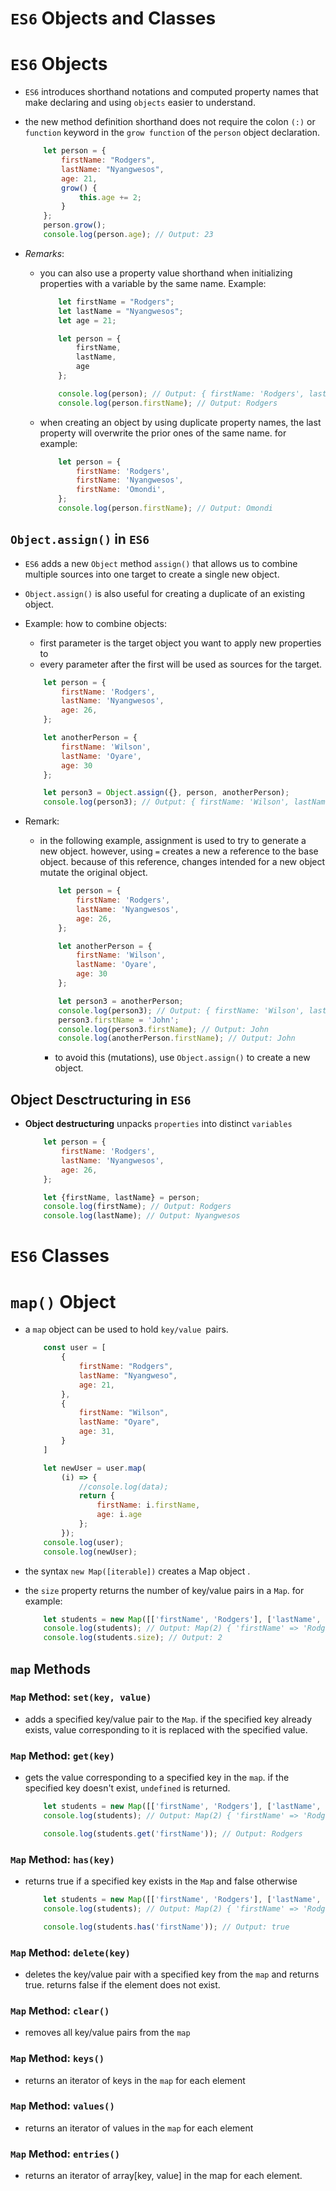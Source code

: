 # `ES6` Objects and Classes

# `ES6` Objects
* `ES6` introduces shorthand notations and computed property names that make declaring and using `objects` easier to understand. 
* the new method definition shorthand does not require the colon `(:)` or `function` keyword in the `grow function` of the `person` object declaration.

    ```js
        let person = {
            firstName: "Rodgers",
            lastName: "Nyangwesos",
            age: 21,
            grow() {
                this.age += 2;
            }
        };
        person.grow();
        console.log(person.age); // Output: 23
    ```
* _Remarks_: 
  * you can also use a property value shorthand when initializing properties with a variable by the same name. Example:

    ```js
        let firstName = "Rodgers";
        let lastName = "Nyangwesos";
        let age = 21;

        let person = {
            firstName,
            lastName,
            age
        };

        console.log(person); // Output: { firstName: 'Rodgers', lastName: 'Nyangwesos', age: 21 }
        console.log(person.firstName); // Output: Rodgers
    ```
  * when creating an object by using duplicate property names, the last property will overwrite the prior ones of the same name. for example:

    ```js
        let person = {
            firstName: 'Rodgers',
            firstName: 'Nyangwesos',
            firstName: 'Omondi',
        };
        console.log(person.firstName); // Output: Omondi
    ```
## `Object.assign()` in `ES6`
* `ES6` adds a new `Object` method `assign()` that allows us to combine multiple sources into one target to create a single new object.
*  `Object.assign()` is also useful for creating a duplicate of an existing object.
*  Example: how to combine objects:
   *  first parameter is the target object you want to apply new properties to
   *  every parameter after the first will be used as sources for the target.
  
    ```js
        let person = {
            firstName: 'Rodgers',
            lastName: 'Nyangwesos',
            age: 26,
        };

        let anotherPerson = {
            firstName: 'Wilson',
            lastName: 'Oyare',
            age: 30
        };

        let person3 = Object.assign({}, person, anotherPerson);
        console.log(person3); // Output: { firstName: 'Wilson', lastName: 'Oyare', age: 30 }
    ```
* Remark:
  * in the following example, assignment is used to try to generate a new object. however, using `=` creates a new a reference to the base object. because of this reference, changes intended for a new object mutate the original object.

    ```js
        let person = {
            firstName: 'Rodgers',
            lastName: 'Nyangwesos',
            age: 26,
        };

        let anotherPerson = {
            firstName: 'Wilson',
            lastName: 'Oyare',
            age: 30
        };

        let person3 = anotherPerson;
        console.log(person3); // Output: { firstName: 'Wilson', lastName: 'Oyare', age: 30 }
        person3.firstName = 'John';
        console.log(person3.firstName); // Output: John
        console.log(anotherPerson.firstName); // Output: John
    ```
    * to avoid this (mutations), use `Object.assign()` to create a new object.

## Object Desctructuring in `ES6`
*  __Object destructuring__ unpacks `properties` into distinct `variables`

    ```js
        let person = {
            firstName: 'Rodgers',
            lastName: 'Nyangwesos',
            age: 26,
        };

        let {firstName, lastName} = person;
        console.log(firstName); // Output: Rodgers
        console.log(lastName); // Output: Nyangwesos
    ```

# `ES6` Classes

# `map()` Object
* a `map` object can be used to hold `key/value `pairs.

    ```js
        const user = [
            {
                firstName: "Rodgers",
                lastName: "Nyangweso",
                age: 21,
            },
            {
                firstName: "Wilson",
                lastName: "Oyare",
                age: 31,
            }
        ]

        let newUser = user.map(
            (i) => {
                //console.log(data);
                return {
                    firstName: i.firstName,
                    age: i.age
                };
            });
        console.log(user);
        console.log(newUser);
    ```
* the syntax `new Map([iterable])` creates a Map object .
* the `size` property returns the  number of key/value pairs in a `Map`. for example:
    ```js
        let students = new Map([['firstName', 'Rodgers'], ['lastName', 'Nyangweso']]);
        console.log(students); // Output: Map(2) { 'firstName' => 'Rodgers', 'lastName' => 'Nyangweso' }
        console.log(students.size); // Output: 2
    ```

## `map` Methods
### `Map` Method: `set(key, value)`
* adds a specified key/value pair to the `Map`. if the specified key already exists, value corresponding to it is replaced with the specified value.

### `Map` Method: `get(key)`
* gets the value corresponding to a specified key in the `map`. if the specified key doesn't exist, `undefined` is returned.

    ```js
        let students = new Map([['firstName', 'Rodgers'], ['lastName', 'Nyangweso']]);
        console.log(students); // Output: Map(2) { 'firstName' => 'Rodgers', 'lastName' => 'Nyangweso' }

        console.log(students.get('firstName')); // Output: Rodgers
    ```

### `Map` Method: `has(key)`
* returns true if a specified key exists in the `Map` and false otherwise

    ```js
        let students = new Map([['firstName', 'Rodgers'], ['lastName', 'Nyangweso']]);
        console.log(students); // Output: Map(2) { 'firstName' => 'Rodgers', 'lastName' => 'Nyangweso' }

        console.log(students.has('firstName')); // Output: true
    ```

### `Map` Method: `delete(key)`
* deletes the key/value pair with a specified key from the `map`  and returns true. returns false if the element does not exist.

### `Map` Method: `clear()`
* removes all key/value pairs from the `map`

### `Map` Method: `keys()`
* returns an iterator of keys in the `map` for each element

### `Map` Method: `values()`
* returns an iterator of values in the `map` for each element

### `Map` Method: `entries()`
* returns an iterator of array[key, value] in the map for each element.